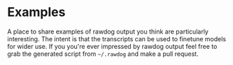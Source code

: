 # Examples

A place to share examples of rawdog output you think are particularly interesting. The intent is that the transcripts can be used to finetune models for wider use. If you you're ever impressed by rawdog output feel free to grab the generated script from `~/.rawdog` and make a pull request.
